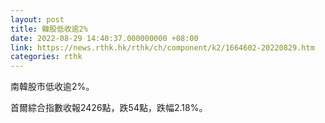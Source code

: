 ```yaml
---
layout: post
title: 韓股低收逾2%
date: 2022-08-29 14:40:37.000000000 +08:00
link: https://news.rthk.hk/rthk/ch/component/k2/1664602-20220829.htm
categories: rthk
---
```


南韓股市低收逾2%。

首爾綜合指數收報2426點，跌54點，跌幅2.18%。

